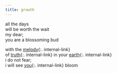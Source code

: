 ```yaml
---
title: growth
---
```


all the days  
will be worth the wait   
my dear;  
you are a blossoming bud  <br/>

with the [melody](/melody){:. internal-link}  
of [truth](/truth){:. internal-link} in your [earth](/earth){:. internal-link}  
i do not fear;  
i will see [you](/you){:. internal-link} bloom  


 


